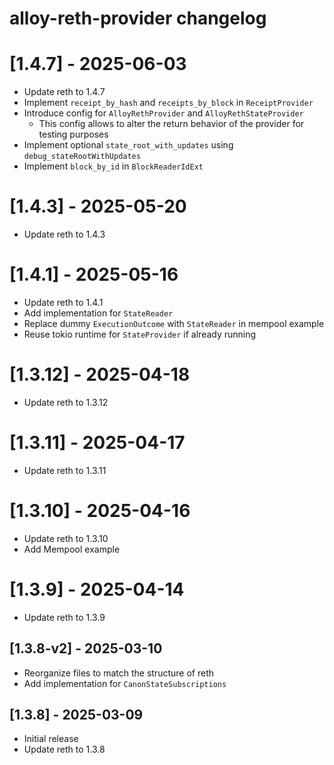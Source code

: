 <!-- Keep a Changelog guide -> https://keepachangelog.com -->

# alloy-reth-provider changelog

# [1.4.7] - 2025-06-03
- Update reth to 1.4.7
- Implement `receipt_by_hash` and `receipts_by_block` in `ReceiptProvider`
- Introduce config for `AlloyRethProvider` and `AlloyRethStateProvider`
  - This config allows to alter the return behavior of the provider for testing purposes
- Implement optional `state_root_with_updates` using `debug_stateRootWithUpdates`
- Implement `block_by_id` in `BlockReaderIdExt`

# [1.4.3] - 2025-05-20
- Update reth to 1.4.3

# [1.4.1] - 2025-05-16
- Update reth to 1.4.1
- Add implementation for `StateReader`
- Replace dummy `ExecutionOutcome` with `StateReader` in mempool example
- Reuse tokio runtime for `StateProvider` if already running

# [1.3.12] - 2025-04-18
- Update reth to 1.3.12

# [1.3.11] - 2025-04-17
- Update reth to 1.3.11

# [1.3.10] - 2025-04-16
- Update reth to 1.3.10
- Add Mempool example

# [1.3.9] - 2025-04-14
- Update reth to 1.3.9

## [1.3.8-v2] - 2025-03-10
- Reorganize files to match the structure of reth
- Add implementation for `CanonStateSubscriptions`

## [1.3.8] - 2025-03-09
- Initial release
- Update reth to 1.3.8